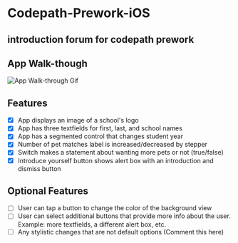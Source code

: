 # Codepath-Prework-iOS
## introduction forum for codepath prework

## App Walk-though


![App Walk-through Gif](http://g.recordit.co/7UurjXl70M.gif)

## Features

- [x] App displays an image of a school's logo
- [x] App has three textfields for first, last, and school names
- [x] App has a segmented control that changes student year
- [x] Number of pet matches label is increased/decreased by stepper
- [x] Switch makes a statement about wanting more pets or not (true/false)
- [x] Introduce yourself button shows alert box with an introduction and dismiss button

## Optional Features

- [ ] User can tap a button to change the color of the background view
- [ ] User can select additional buttons that provide more info about the user. Example: more textfields, a different alert box, etc.
- [ ] Any stylistic changes that are not default options (Comment this here)
